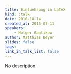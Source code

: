 ```yaml
---
title: Einfuehrung in LaTeX
kind: :talk
date: 2010-10-14
created_at: 2015-07-11
speakers:
    - Holger Gantikow
author: Matthias Beyer
slides: false
tags:
link_in_talk_list: false
---
```


No description.
